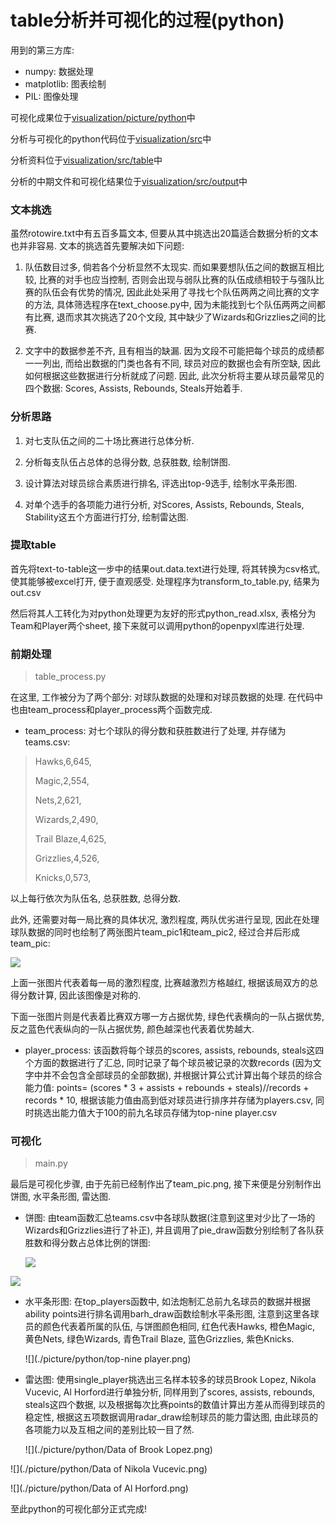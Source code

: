 # table分析并可视化的过程(python)

用到的第三方库: 

+ numpy: 数据处理 
+ matplotlib: 图表绘制
+ PIL: 图像处理

可视化成果位于[visualization/picture/python](picture/python/)中

分析与可视化的python代码位于[visualization/src](src/)中

分析资料位于[visualization/src/table](src/table/)中

分析的中期文件和可视化结果位于[visualization/src/output](src/output/)中

### 文本挑选

虽然rotowire.txt中有五百多篇文本, 但要从其中挑选出20篇适合数据分析的文本也并非容易. 文本的挑选首先要解决如下问题: 

1. 队伍数目过多, 倘若各个分析显然不太现实. 而如果要想队伍之间的数据互相比较, 比赛的对手也应当控制, 否则会出现与弱队比赛的队伍成绩相较于与强队比赛的队伍会有优势的情况, 因此此处采用了寻找七个队伍两两之间比赛的文字的方法, 具体筛选程序在text_choose.py中, 因为未能找到七个队伍两两之间都有比赛, 退而求其次挑选了20个文段, 其中缺少了Wizards和Grizzlies之间的比赛. 

2. 文字中的数据参差不齐, 且有相当的缺漏. 因为文段不可能把每个球员的成绩都一一列出, 而给出数据的门类也各有不同, 球员对应的数据也会有所空缺, 因此如何根据这些数据进行分析就成了问题. 因此, 此次分析将主要从球员最常见的四个数据: Scores, Assists, Rebounds, Steals开始着手. 

   

### 分析思路

1. 对七支队伍之间的二十场比赛进行总体分析. 

2. 分析每支队伍占总体的总得分数, 总获胜数, 绘制饼图. 

3. 设计算法对球员综合素质进行排名, 评选出top-9选手, 绘制水平条形图.

4. 对单个选手的各项能力进行分析, 对Scores, Assists, Rebounds, Steals, Stability这五个方面进行打分, 绘制雷达图. 

   

### 提取table

首先将text-to-table这一步中的结果out.data.text进行处理, 将其转换为csv格式, 使其能够被excel打开, 便于直观感受. 处理程序为transform_to_table.py, 结果为out.csv

然后将其人工转化为对python处理更为友好的形式python_read.xlsx, 表格分为Team和Player两个sheet, 接下来就可以调用python的openpyxl库进行处理.



### 前期处理

> table_process.py

在这里, 工作被分为了两个部分: 对球队数据的处理和对球员数据的处理. 在代码中也由team_process和player_process两个函数完成. 

+ team_process: 对七个球队的得分数和获胜数进行了处理, 并存储为teams.csv:

>  Hawks,6,645,
>
> Magic,2,554,
>
> Nets,2,621,
>
> Wizards,2,490,
>
> Trail Blaze,4,625,
>
> Grizzlies,4,526,
>
> Knicks,0,573,

以上每行依次为队伍名, 总获胜数, 总得分数. 

此外, 还需要对每一局比赛的具体状况, 激烈程度, 两队优劣进行呈现, 因此在处理球队数据的同时也绘制了两张图片team_pic1和team_pic2, 经过合并后形成team_pic: 

![](./picture/python/team_pic.png)

上面一张图片代表着每一局的激烈程度, 比赛越激烈方格越红, 根据该局双方的总得分数计算, 因此该图像是对称的. 

下面一张图片则是代表着比赛双方哪一方占据优势, 绿色代表横向的一队占据优势, 反之蓝色代表纵向的一队占据优势, 颜色越深也代表着优势越大. 



+ player_process: 该函数将每个球员的scores, assists, rebounds, steals这四个方面的数据进行了汇总, 同时记录了每个球员被记录的次数records (因为文字中并不会包含全部球员的全部数据), 并根据计算公式计算出每个球员的综合能力值: points= (scores * 3 + assists + rebounds + steals)//records + records * 10, 根据该能力值由高到低对球员进行排序并存储为players.csv, 同时挑选出能力值大于100的前九名球员存储为top-nine player.csv

  

### 可视化

> main.py

最后是可视化步骤, 由于先前已经制作出了team_pic.png, 接下来便是分别制作出饼图, 水平条形图, 雷达图. 

+ 饼图: 由team函数汇总teams.csv中各球队数据(注意到这里对少比了一场的Wizards和Grizzlies进行了补正), 并且调用了pie_draw函数分别绘制了各队获胜数和得分数占总体比例的饼图: 

  ![](./picture/python/winner_pie.png)

![](./picture/python/points_pie.png)

+ 水平条形图: 在top_players函数中, 如法炮制汇总前九名球员的数据并根据ability points进行排名调用barh_draw函数绘制水平条形图, 注意到这里各球员的颜色代表着所属的队伍, 与饼图颜色相同, 红色代表Hawks, 橙色Magic, 黄色Nets, 绿色Wizards, 青色Trail Blaze, 蓝色Grizzlies, 紫色Knicks.

  ![](./picture/python/top-nine player.png)

+ 雷达图: 使用single_player挑选出三名样本较多的球员Brook Lopez, Nikola Vucevic, Al Horford进行单独分析, 同样用到了scores, assists, rebounds, steals这四个数据, 以及根据每次比赛points的数值计算出方差从而得到球员的稳定性, 根据这五项数据调用radar_draw绘制球员的能力雷达图, 由此球员的各项能力以及互相之间的差别比较一目了然. 

  ![](./picture/python/Data of Brook Lopez.png)

![](./picture/python/Data of Nikola Vucevic.png)

![](./picture/python/Data of Al Horford.png)



至此python的可视化部分正式完成! 
